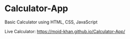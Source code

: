 # Calculator-App
Basic Calculator using HTML, CSS, JavaScript


Live Calculator:
https://moid-khan.github.io/Calculator-App/
